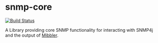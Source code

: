 # snmp-core
[![Build Status](https://travis-ci.org/btisystems/snmp-core.svg?branch=master)](https://travis-ci.org/btisystems/snmp-core)

A Library providing core SNMP functionality for interacting with SNMP4j and the output of [Mibbler](https://github.com/btisystems/mibbler).

